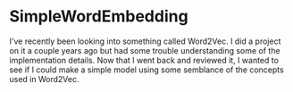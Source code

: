 # SimpleWordEmbedding
I've recently been looking into something called Word2Vec. I did a project on it a couple years ago but had some trouble understanding some of the implementation details. Now that I went back and reviewed it, I wanted to see if I could make a simple model using some semblance of the concepts used in Word2Vec.

